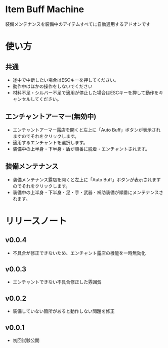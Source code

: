 # Item Buff Machine
装備メンテナンスを装備中のアイテムすべてに自動適用するアドオンです

# 使い方
## 共通
* 途中で中断したい場合はESCキーを押してください。
* 動作中はほかの操作をしないでください
* 材料不足・シルバー不足で適用が停止した場合はESCキーを押して動作をキャンセルしてください。
## エンチャントアーマー(無効中)
- エンチャントアーマー露店を開くと左上に「Auto Buff」ボタンが表示されますのでそれをクリックします。  
- 適用するエンチャントを選択します。
- 装備中の上半身・下半身・盾が順番に脱着・エンチャントされます。  

## 装備メンテナンス
- 装備メンテナンス露店を開くと左上に「Auto Buff」ボタンが表示されますのでそれをクリックします。  
- 装備中の上半身・下半身・足・手・武器・補助装備が順番にメンテナンスされます。
# リリースノート
## v0.0.4
* 不具合が修正できないため、エンチャント露店の機能を一時無効化
## v0.0.3
* エンチャントできない不具合修正した雰囲気
## v0.0.2
* 装備していない箇所があると動作しない問題を修正
## v0.0.1
* 初回試験公開
